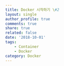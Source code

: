 ```yaml
---
title: Docker 시작하기 \#2
layout: single
author_profile: true
comments: true
share: true
related: false
date: '2018-10-01'
tags:
    - Container
    - Docker
category: Docker
---
```

